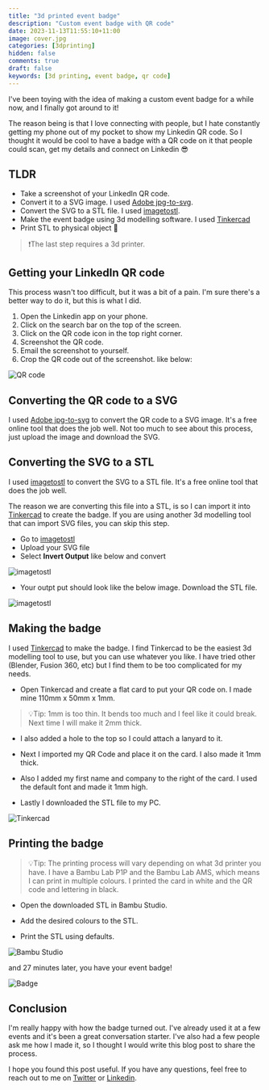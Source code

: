 ```yaml
---
title: "3d printed event badge"
description: "Custom event badge with QR code"
date: 2023-11-13T11:55:10+11:00
image: cover.jpg
categories: [3dprinting]
hidden: false
comments: true
draft: false
keywords: [3d printing, event badge, qr code]
---
```


I've been toying with the idea of making a custom event badge for a while now, and I finally got around to it!

The reason being is that I love connecting with people, but I hate constantly getting my phone out of my pocket to show my Linkedin QR code. So I thought it would be cool to have a badge with a QR code on it that people could scan, get my details and connect on Linkedin 😎

## TLDR

* Take a screenshot of your LinkedIn QR code.
* Convert it to a SVG image. I used [Adobe jpg-to-svg](https://www.adobe.com/express/feature/image/convert/jpg-to-svg).
* Convert the SVG to a STL file. I used [imagetostl](https://imagetostl.com/convert/file/svg/to/stl).
* Make the event badge using 3d modelling software. I used [Tinkercad](https://www.tinkercad.com/)
* Print STL to physical object 🍾

>❗The last step requires a 3d printer.

## Getting your LinkedIn QR code

This process wasn't too difficult, but it was a bit of a pain. I'm sure there's a better way to do it, but this is what I did.

1. Open the Linkedin app on your phone.
2. Click on the search bar on the top of the screen.
3. Click on the QR code icon in the top right corner.
4. Screenshot the QR code.
5. Email the screenshot to yourself.
6. Crop the QR code out of the screenshot. like below:

![QR code](1.jpg)

## Converting the QR code to a SVG

I used [Adobe jpg-to-svg](https://www.adobe.com/express/feature/image/convert/jpg-to-svg) to convert the QR code to a SVG image. It's a free online tool that does the job well. Not too much to see about this process, just upload the image and download the SVG.

## Converting the SVG to a STL

I used [imagetostl](https://imagetostl.com/convert/file/svg/to/stl) to convert the SVG to a STL file. It's a free online tool that does the job well.

The reason we are converting this file into a STL, is so I can import it into [Tinkercad](https://www.tinkercad.com/) to create the badge. If you are using another 3d modelling tool that can import SVG files, you can skip this step.

* Go to [imagetostl](https://imagetostl.com/convert/file/svg/to/stl)
* Upload your SVG file
* Select **Invert Output** like below and convert

![imagetostl](2.jpg)

* Your outpt put should look like the below image. Download the STL file.

![imagetostl](3.jpg)

## Making the badge

I used [Tinkercad](https://www.tinkercad.com/) to make the badge. I find Tinkercad to be the easiest 3d modelling tool to use, but you can use whatever you like. I have tried other (Blender, Fusion 360, etc) but I find them to be too complicated for my needs.

* Open Tinkercad and create a flat card to put your QR code on. I made mine 110mm x 50mm x 1mm.

>💡Tip: 1mm is too thin. It bends too much and I feel like it could break. Next time I will make it 2mm thick.

* I also added a hole to the top so I could attach a lanyard to it.

* Next I imported my QR Code and place it on the card. I also made it 1mm thick.

* Also I added my first name and company to the right of the card. I used the default font and made it 1mm high.

* Lastly I downloaded the STL file to my PC.

![Tinkercad](4.jpg)

## Printing the badge

>💡Tip: The printing process will vary depending on what 3d printer you have. I have a Bambu Lab P1P and the Bambu Lab AMS, which means I can print in multiple colours. I printed the card in white and the QR code and lettering in black.

* Open the downloaded STL in Bambu Studio.

* Add the desired colours to the STL.

* Print the STL using defaults.

![Bambu Studio](5.jpg)

and 27 minutes later, you have your event badge!

![Badge](6.jpg)

## Conclusion

I'm really happy with how the badge turned out. I've already used it at a few events and it's been a great conversation starter. I've also had a few people ask me how I made it, so I thought I would write this blog post to share the process.

I hope you found this post useful. If you have any questions, feel free to reach out to me on [Twitter](https://twitter.com/fredderf204) or [Linkedin](https://www.linkedin.com/in/1michaelfriedrich/).